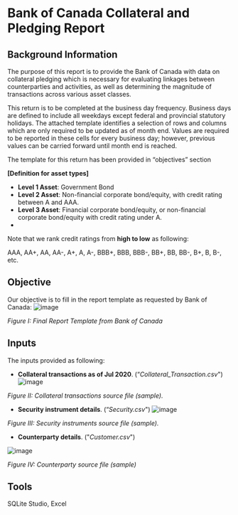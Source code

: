 # Bank of Canada Collateral and Pledging Report 
## Background Information 
The purpose of this report is to provide the Bank of Canada with data on collateral pledging which is necessary for evaluating linkages between counterparties and activities, as well as determining the magnitude of transactions across various asset classes. 

This return is to be completed at the business day frequency. Business days are defined to include all weekdays except federal and provincial statutory holidays. The attached template identifies a selection of rows and columns which are only required to be updated as of month end. Values are required to be reported in these cells for every business day; however, previous values can be carried forward until month end is reached. 

The template for this return has been provided in “objectives” section 

**[Definition for asset types]**
* **Level 1 Asset**: Government Bond
* **Level 2 Asset**: Non-financial corporate bond/equity, with credit rating between A and AAA.
* **Level 3 Asset**: Financial corporate bond/equity, or non-financial corporate bond/equity with credit rating under A. 
* 
Note that we rank credit ratings from **high to low** as following: 

AAA, AA+, AA, AA-, A+, A, A-, BBB+, BBB, BBB-, BB+, BB, BB-, B+, B, B-, etc.

## Objective
Our objective is to fill in the report template as requested by Bank of Canada:
![image](https://user-images.githubusercontent.com/83738852/214911027-8b6be3a1-3243-4f62-b3a1-5aa40c2a99c8.png "Figure I: Final Report Template from Bank of Canada") 

*Figure I: Final Report Template from Bank of Canada*

## Inputs
The inputs provided as following:
* **Collateral transactions as of Jul 2020**. (“*Collateral_Transaction.csv*") 
![image](https://user-images.githubusercontent.com/83738852/214911461-de9956e7-378a-48bc-8ced-72d9bd6be53b.png "Figure II: Collateral transactions source file (sample).")

*Figure II: Collateral transactions source file (sample).*

* **Security instrument details**. (“*Security.csv*") 
![image](https://user-images.githubusercontent.com/83738852/214911670-597ab252-2f8e-4ec3-98f2-da1ced023804.png "Figure III: Security instruments source file (sample).")

*Figure III: Security instruments source file (sample).*

* **Counterparty details**. ("*Customer.csv*") 

![image](https://user-images.githubusercontent.com/83738852/214911821-afa83817-80ee-4f3e-b0c9-1687a35e7615.png "Figure IV: Counterparty source file (sample)") 

*Figure IV: Counterparty source file (sample)*

## Tools
SQLite Studio, Excel
